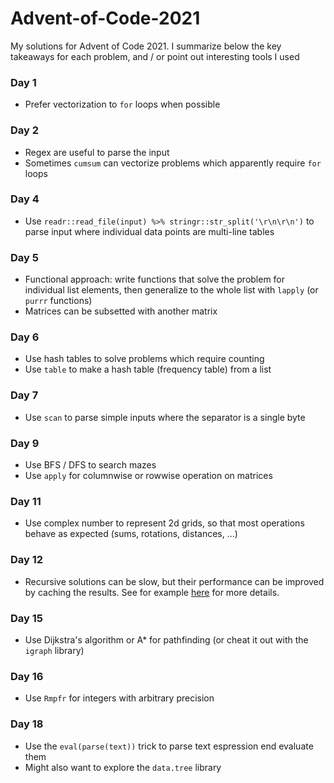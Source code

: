 # Advent-of-Code-2021
My solutions for Advent of Code 2021. I summarize below the key takeaways for each problem, and / or point out interesting tools I used

### Day 1
* Prefer vectorization to `for` loops when possible

### Day 2
* Regex are useful to parse the input
* Sometimes `cumsum` can vectorize problems which apparently require `for` loops

### Day 4
* Use `readr::read_file(input) %>% stringr::str_split('\r\n\r\n')` to parse input where individual data points are multi-line tables

### Day 5
* Functional approach: write functions that solve the problem for individual list elements, then generalize to the whole list with `lapply` (or `purrr` functions)
* Matrices can be subsetted with another matrix

### Day 6
* Use hash tables to solve problems which require counting
* Use `table` to make a hash table (frequency table) from a list

### Day 7
* Use `scan` to parse simple inputs where the separator is a single byte

### Day 9
* Use BFS / DFS to search mazes
* Use `apply` for columnwise or rowwise operation on matrices

### Day 11
* Use complex number to represent 2d grids, so that most operations behave as expected (sums, rotations, distances, ...)

### Day 12
* Recursive solutions can be slow, but their performance can be improved by caching the results. See for example [here](https://www.r-bloggers.com/2014/12/fibonacci-sequence-in-r-with-memoization/) for more details.

### Day 15
* Use Dijkstra's algorithm or A* for pathfinding (or cheat it out with the `igraph` library)

### Day 16
* Use `Rmpfr` for integers with arbitrary precision

### Day 18
* Use the `eval(parse(text))` trick to parse text espression end evaluate them
* Might also want to explore the `data.tree` library